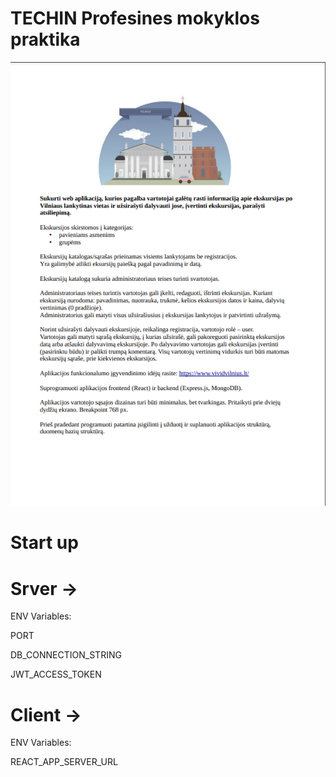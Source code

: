 # TECHIN Profesines mokyklos praktika

![Uzduotis](https://github.com/Daniusvl/TECHIN_Praktika/blob/main/ekskursijos_praktikos_uzduotis.png?raw=true)


# Start up

# Srver ->
ENV Variables:

PORT

DB_CONNECTION_STRING

JWT_ACCESS_TOKEN


# Client -> 
ENV Variables:

REACT_APP_SERVER_URL